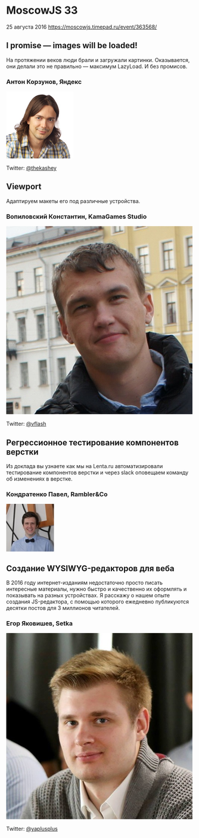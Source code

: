# MoscowJS 33
25 августа 2016
https://moscowjs.timepad.ru/event/363568/

## I promise — images will be loaded!

На протяжении веков люди брали и загружали картинки. Оказывается, они делали это не правильно — максимум LazyLoad. И без промисов.

### Антон Корзунов, Яндекс

![Антон Корзунов](/images/speakers/akorzunov.png)

Twitter: [@thekashey](https://twitter.com/thekashey)

## Viewport

Адаптируем макеты его под различные устройства.

### Вопиловский Константин, KamaGames Studio

![Вопиловский Константин](/images/speakers/kvopilovsky.jpg)

Twitter: [@vflash](https://twitter.com/vflash)

## Регрессионное тестирование компонентов верстки

Из доклада вы узнаете как мы на Lenta.ru автоматизировали тестирование компонентов верстки и через slack оповещаем команду об изменениях в верстке.

### Кондратенко Павел, Rambler&Co

![Кондратенко Павел](/images/speakers/pkondratenko.jpg)

## Создание WYSIWYG-редакторов для веба

В 2016 году интернет-изданиям недостаточно просто писать интересные материалы, нужно быстро и качественно их оформлять и показывать на разных устройствах. Я расскажу о нашем опыте создания JS-редактора, с помощью которого ежедневно публикуются десятки постов для 3 миллионов читателей.
 
### Егор Яковишев, Setka

![Егор Яковишев](/images/speakers/eyakovishev.jpg)

Twitter: [@yaplusplus](https://twitter.com/yaplusplus)
